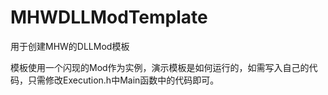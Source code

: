 # MHWDLLModTemplate
用于创建MHW的DLLMod模板

模板使用一个闪现的Mod作为实例，演示模板是如何运行的，如需写入自己的代码，只需修改Execution.h中Main函数中的代码即可。
